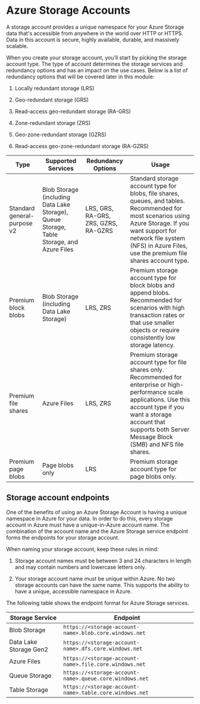 # Azure Storage Accounts

A storage account provides a unique namespace for your Azure Storage data that's accessible from anywhere in the world over HTTP or HTTPS. Data in this account is secure, highly available, durable, and massively scalable.

When you create your storage account, you’ll start by picking the storage account type. The type of account determines the storage services and redundancy options and has an impact on the use cases. Below is a list of redundancy options that will be covered later in this module:

1) Locally redundant storage (LRS)

2) Geo-redundant storage (GRS)

3) Read-access geo-redundant storage (RA-GRS)

4) Zone-redundant storage (ZRS)

5) Geo-zone-redundant storage (GZRS)

6) Read-access geo-zone-redundant storage (RA-GZRS)

| Type | Supported Services | Redundancy Options | Usage |
|------|-------------------|-------------------|-------|
| Standard general-purpose v2 | Blob Storage (including Data Lake Storage), Queue Storage, Table Storage, and Azure Files | LRS, GRS, RA-GRS, ZRS, GZRS, RA-GZRS | Standard storage account type for blobs, file shares, queues, and tables. Recommended for most scenarios using Azure Storage. If you want support for network file system (NFS) in Azure Files, use the premium file shares account type. |
| Premium block blobs | Blob Storage (including Data Lake Storage) | LRS, ZRS | Premium storage account type for block blobs and append blobs. Recommended for scenarios with high transaction rates or that use smaller objects or require consistently low storage latency. |
| Premium file shares | Azure Files | LRS, ZRS | Premium storage account type for file shares only. Recommended for enterprise or high-performance scale applications. Use this account type if you want a storage account that supports both Server Message Block (SMB) and NFS file shares. |
| Premium page blobs | Page blobs only | LRS | Premium storage account type for page blobs only. |

## Storage account endpoints

One of the benefits of using an Azure Storage Account is having a unique namespace in Azure for your data. In order to do this, every storage account in Azure must have a unique-in-Azure account name. The combination of the account name and the Azure Storage service endpoint forms the endpoints for your storage account.

When naming your storage account, keep these rules in mind:

1) Storage account names must be between 3 and 24 characters in length and may contain numbers and lowercase letters only.

2) Your storage account name must be unique within Azure. No two storage accounts can have the same name. This supports the ability to have a unique, accessible namespace in Azure.

The following table shows the endpoint format for Azure Storage services.

| Storage Service           | Endpoint                                         |
|---------------------------|-------------------------------------------------|
| Blob Storage             | `https://<storage-account-name>.blob.core.windows.net` |
| Data Lake Storage Gen2   | `https://<storage-account-name>.dfs.core.windows.net`  |
| Azure Files              | `https://<storage-account-name>.file.core.windows.net` |
| Queue Storage           | `https://<storage-account-name>.queue.core.windows.net` |
| Table Storage           | `https://<storage-account-name>.table.core.windows.net` |

